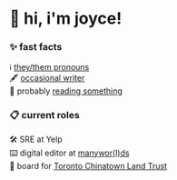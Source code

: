 # 👋 hi, i'm joyce!

### ✨ fast facts

ℹ [they/them pronouns](https://pronoun.is/they/)  
🖋 [occasional writer](https://joyce.fyi/writings)  
📖 probably [reading something](https://literal.club/j_k)

### 📋 current roles

🛠️ SRE at Yelp  
⌨️ digital editor at [manywor(l)ds](https://manyworlds.place)  
🏡 board for [Toronto Chinatown Land Trust](https://tclt.cargo.site)


